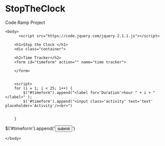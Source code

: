 # StopTheClock
Code Ramp Project

<!DOCTYPE html>
<!-- saved from url=(0041)file:///D:/Code%20Ramp/timemangement.html -->
<html>
	<head><meta http-equiv="Content-Type" content="text/html; charset=windows-1252">	
	<style>
	.activity{
		padding-left: 10px
	}
	</style>
	</head>

	<body>
		  <script src="https://code.jquery.com/jquery-2.1.1.js"></script>

		<h1>Stop the Clock </h1>
		<div class="container">
  	
  		<h2>Time Tracker</h2>
  		<form id="timeform" action="" name="time tracker">

  		</form>


  		<script>
  		for (i = 1; i < 25; i++) { 
  			$("#timeform").append("<label for='Duration'>hour " + i + "</label>" );
  			$('#timeform').append("<input class='activity' text='text'  placeholder='Activity'/><br>")
        

    	}	
$('#timeform').append('<button type="submit">submit</button>')
  		</script>
  		<script src="http://d3js.org/d3.v3.min.js"></script>
<script>

var width = 960,
    height = 500,
    radius = Math.min(width, height) / 2;

var color = d3.scale.ordinal()
    .range(["#98abc5", "#8a89a6", "#7b6888", "#6b486b", "#a05d56", "#d0743c", "#ff8c00"]);

var arc = d3.svg.arc()
    .outerRadius(radius - 10)
    .innerRadius(0);

var labelArc = d3.svg.arc()
    .outerRadius(radius - 40)
    .innerRadius(radius - 40);

var pie = d3.layout.pie()
    .sort(null)
    .value(function(d) { return d.hours; });

var svg = d3.select("body").append("svg")
    .attr("width", width)
    .attr("height", height)
  .append("g")
    .attr("transform", "translate(" + width / 2 + "," + height / 2 + ")");

var data= [
			{"activity": "email", "hours":3},
			{"activity": "social media", "hours":3},
			{"activity": "idle", "hours":3},
			{"activity": "personal care", "hours":3},
			{"activity": "eating", "hours":3},
			{"activity": "sleeping", "hours":3}]
  var g = svg.selectAll(".arc")
      .data(pie(data))
    .enter().append("g")
      .attr("class", "arc");

  g.append("path")
      .attr("d", arc)
      .style("fill", function(d) { return color(d.data.activity); });

  g.append("text")
      .attr("transform", function(d) { return "translate(" + labelArc.centroid(d) + ")"; })
      .attr("dy", ".35em")
      .text(function(d) { return d.data.activity; });
</script>

	</body>
</html>
